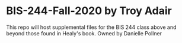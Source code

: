 # BIS-244-Fall-2020 by Troy Adair
This repo will host supplemental files for the BIS 244 class above and beyond those found in Healy's book.
Owned by Danielle Pollner